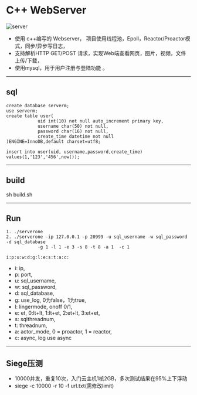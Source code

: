# C++ WebServer

![server](https://img.shields.io/github/actions/workflow/status/VcSpace/WebServer/c-cpp.yml?branch=main)

- 使用 c++编写的 Webserver， 项目使用线程池，Epoll，Reactor/Proactor模式，同步/异步写日志， 
- 支持解析HTTP GET/POST 请求，实现Web端查看网页，图片，视频，文件上传/下载，
- 使用mysql，用于用户注册与登陆功能 。

---

## sql

```
create database serverm;
use serverm;
create table user(
            uid int(10) not null auto_increment primary key,
            username char(50) not null,
            password char(16) not null,
            create_time datetime not null
)ENGINE=InnoDB,default charset=utf8;

insert into user(uid, username,password,create_time) values(1,'123','456',now());
```

---

## build

sh build.sh

---

## Run

``` 
1. ./serverone
2. ./serverone -ip 127.0.0.1 -p 20999 -u sql_username -w sql_password -d sql_database 
            -g 1 -l 1 -e 3 -s 8 -t 8 -a 1  -c 1
```

`i:p:u:w:d:g:l:e:s:t:a:c:`

- i: ip,
- p: port, 
- u: sql_username, 
- w: sql_password, 
- d: sql_database, 
- g: use_log, 0为false，1为true,
- l: lingermode, onoff 0/1,
- e: et, 0:lt+lt, 1:lt+et, 2:et+lt, 3:et+et,
- s: sqlthreadnum, 
- t: threadnum, 
- a: actor_mode, 0 = proactor, 1 = reactor,
- c: async, log use async
 
---

## Siege压测

- 10000并发，重复10次，入门云主机1核2GB，多次测试结果在95%上下浮动
- siege -c 10000 -r 10 -f url.txt(需修改limit)

